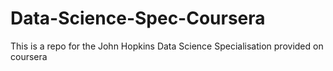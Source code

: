 # Data-Science-Spec-Coursera
This is a repo for the John Hopkins Data Science Specialisation provided on coursera

